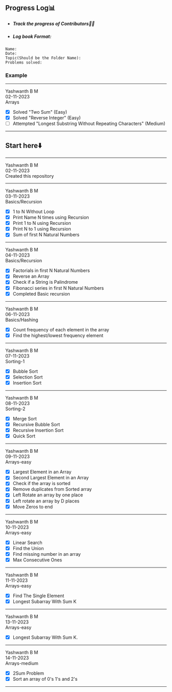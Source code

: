 ## Progress Log📊
- ##### Track the progress of Contributors👨‍💻
- ##### Log book Format:
```
Name:
Date:
Topic(Should be the Folder Name):
Problems solved:
```
### Example
----------------------------------------------
Yashwanth B M   
02-11-2023   
Arrays   
- [x] Solved "Two Sum" (Easy)
- [x] Solved "Reverse Integer" (Easy)
- [ ] Attempted "Longest Substring Without Repeating Characters" (Medium)
----------------------------------------------

## Start here⬇️

-----------------------------
Yashwanth B M   
02-11-2023   
Created this repository  
 
--------------------------     
Yashwanth B M    
03-11-2023  
Basics/Recursion     
- [x] 1 to N Without Loop    
- [x] Print Name N times using Recursion     
- [x] Print 1 to N using Recursion   
- [x] Print N to 1 using Recursion   
- [x] Sum of first N Natural Numbers  
--------------------------      
Yashwanth B M    
04-11-2023  
Basics/Recursion     
- [x] Factorials in first N Natural Numbers
- [x] Reverse an Array
- [x] Check if a String is Palindrome
- [x]  Fibonacci series in first N Natural Numbers  
- [x] Completed Basic recursion
--------------------------       
Yashwanth B M    
06-11-2023  
Basics/Hashing    
- [x] Count frequency of each element in the array     
- [x] Find the highest/lowest frequency element    
--------------------------        
Yashwanth B M     
07-11-2023   
Sorting-1      
- [x] Bubble Sort   
- [x] Selection Sort   
- [x] Insertion Sort   
--------------------------        
Yashwanth B M     
08-11-2023   
Sorting-2      
- [x] Merge Sort   
- [x] Recursive Bubble Sort   
- [x] Recursive Insertion Sort   
- [x] Quick Sort      
--------------------------        
Yashwanth B M     
09-11-2023   
Arrays-easy        
- [x] Largest Element in an Array   
- [x] Second Largest Element in an Array   
- [x] Check if the array is sorted   
- [x] Remove duplicates from Sorted array   
- [x] Left Rotate an array by one place   
- [x] Left rotate an array by D places   
- [x] Move Zeros to end        
--------------------------        
Yashwanth B M     
10-11-2023   
Arrays-easy        
- [x] Linear Search   
- [x] Find the Union   
- [x] Find missing number in an array   
- [x]  Max Consecutive Ones             
--------------------------        
Yashwanth B M     
11-11-2023   
Arrays-easy           
- [x] Find The Single Element    
- [x] Longest Subarray With Sum K             
--------------------------        
Yashwanth B M     
13-11-2023   
Arrays-easy           
- [x] Longest Subarray With Sum K.               
--------------------------        
Yashwanth B M     
14-11-2023   
Arrays-medium           
- [x] 2Sum Problem		
- [x] Sort an array of 0's 1's and 2's                 
--------------------------        
